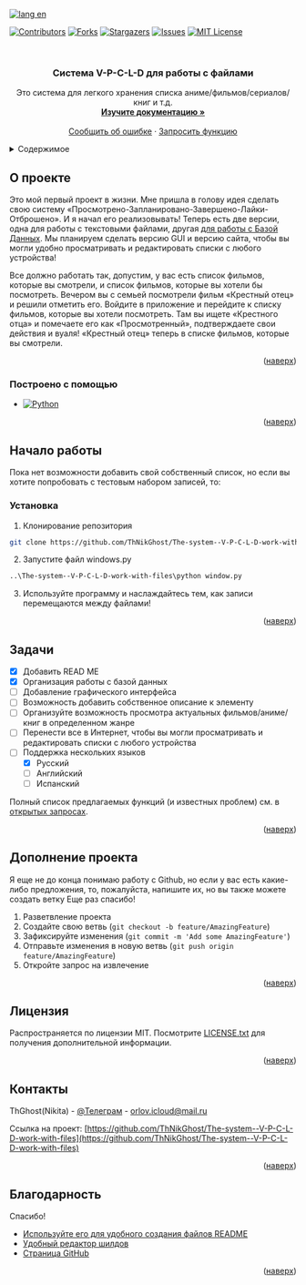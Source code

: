 <a name="readme-top"></a>

[![lang en][langen-shield]][langen-url]

[![Contributors][contributors-shield]][contributors-url]
[![Forks][forks-shield]][forks-url]
[![Stargazers][stars-shield]][stars-url]
[![Issues][issues-shield]][issues-url]
[![MIT License][license-shield]][license-url]




<!-- PROJECT LOGO -->
<br />
<div align="center">
  <h3 align="center">Система V-P-C-L-D для работы с файлами
</h3>

  <p align="center">
    Это система для легкого хранения списка аниме/фильмов/сериалов/книг и т.д.
    <br />
    <a href="https://github.com/ThNikGhost/The-system--V-P-C-L-D-work-with-files"><strong>Изучите документацию »</strong></a>
    <br />
    <br />
    <a href="https://github.com/ThNikGhost/The-system--V-P-C-L-D-work-with-files/issues">Сообщить об ошибке</a>
    ·
    <a href="https://github.com/ThNikGhost/The-system--V-P-C-L-D-work-with-files/issues">Запросить функцию</a>
  </p>
</div>



<!-- TABLE OF CONTENTS -->
<details>
  <summary>Содержимое</summary>
  <ol>
    <li>
      <a href="#О-проекте">О проекте</a>
      <ul>
        <li><a href="#Построено-с-помощью">Построено с помощью</a></li>
      </ul>
    </li>
    <li>
      <a href="#Начало-работы">Начало работы</a>
      <ul>
        <li><a href="#Установка">Установка</a></li>
      </ul>
    </li>
    <li><a href="#Задачи">Задачи</a></li>
    <li><a href="#Дополнение-проекта">Дополнение проекта</a></li>
    <li><a href="#Лицензия">Лицензия</a></li>
    <li><a href="#Контакты">Контакты</a></li>
    <li><a href="#Благодарность">Благодарность</a></li>
  </ol>
</details>



<!-- ABOUT THE PROJECT -->
## О проекте

Это мой первый проект в жизни. Мне пришла в голову идея сделать свою систему «Просмотрено-Запланировано-Завершено-Лайки-Отброшено». И я начал его реализовывать! Теперь есть две версии, одна для работы с текстовыми файлами, другая [для работы с Базой Данных](https://github.com/ThNikGhost/The-system--V-P-C-L-D-work-with-DataBase).
Мы планируем сделать версию GUI и версию сайта, чтобы вы могли удобно просматривать и редактировать списки с любого устройства!

Все должно работать так, допустим, у вас есть список фильмов, которые вы смотрели, и список фильмов, которые вы хотели бы посмотреть. 
Вечером вы с семьей посмотрели фильм «Крестный отец» и решили отметить его. 
Войдите в приложение и перейдите к списку фильмов, которые вы хотели посмотреть. 
Там вы ищете «Крестного отца» и помечаете его как «Просмотренный», подтверждаете свои действия и вуаля! 
«Крестный отец» теперь в списке фильмов, которые вы смотрели.
<p align="right">(<a href="#readme-top">наверх</a>)</p>

### Построено с помощью

* [![Python][Python.py]][Python-url]


<p align="right">(<a href="#readme-top">наверх</a>)</p>


<!-- GETTING STARTED -->
## Начало работы

Пока нет возможности добавить свой собственный список, но если вы хотите попробовать с тестовым набором записей, то:

### Установка

1. Клонирование репозитория
  ```sh
  git clone https://github.com/ThNikGhost/The-system--V-P-C-L-D-work-with-files
  ```
2. Запустите файл windows.py
  ```sh
  ..\The-system--V-P-C-L-D-work-with-files\python window.py
  ```
3. Используйте программу и наслаждайтесь тем, как записи перемещаются между файлами!
<p align="right">(<a href="#readme-top">наверх</a>)</p>

<!-- ROADMAP -->
## Задачи

- [x] Добавить READ ME
- [x] Организация работы с базой данных 
- [ ] Добавление графического интерфейса
- [ ] Возможность добавить собственное описание к элементу
- [ ] Организуйте возможность просмотра актуальных фильмов/аниме/книг в определенном жанре
- [ ] Перенести все в Интернет, чтобы вы могли просматривать и редактировать списки с любого устройства
- [ ] Поддержка нескольких языков
    - [x] Русский    
    - [ ] Английский
    - [ ] Испанский

Полный список предлагаемых функций (и известных проблем) см. в [открытых запросах](https://github.com/ThNikGhost/The-system--V-P-C-L-D-work-with-files/issues).
<p align="right">(<a href="#readme-top">наверх</a>)</p>


<!-- CONTRIBUTING -->
## Дополнение проекта

Я еще не до конца понимаю работу с Github, но если у вас есть какие-либо предложения, то, пожалуйста, напишите их, но вы также можете создать ветку 
Еще раз спасибо!

1. Разветвление проекта
2. Создайте свою ветвь (`git checkout -b feature/AmazingFeature`)
3. Зафиксируйте изменения (`git commit -m 'Add some AmazingFeature'`)
4. Отправьте изменения в новую ветвь (`git push origin feature/AmazingFeature`)
5. Откройте запрос на извлечение
<p align="right">(<a href="#readme-top">наверх</a>)</p>


<!-- LICENSE -->
## Лицензия

Распространяется по лицензии MIT. Посмотрите [LICENSE.txt](https://github.com/ThNikGhost/The-system--V-P-C-L-D-work-with-files/blob/66f74f825892ecb87a2333d17804b0784b2644f2/LICENSE) для получения дополнительной информации.

<p align="right">(<a href="#readme-top">наверх</a>)</p>


<!-- CONTACT -->
## Контакты

ThGhost(Nikita) - [@Телеграм](https://t.me/TheNikGreat) - orlov.icloud@mail.ru

Ссылка на проект: [https://github.com/ThNikGhost/The-system--V-P-C-L-D-work-with-files](https://github.com/ThNikGhost/The-system--V-P-C-L-D-work-with-files)

<p align="right">(<a href="#readme-top">наверх</a>)</p>


<!-- ACKNOWLEDGMENTS -->
## Благодарность

Спасибо!

* [Используйте его для удобного создания файлов README](https://github.com/othneildrew/Best-README-Template)
* [Удобный редактор шилдов](https://shields.io)
* [Страница GitHub](https://pages.github.com)

<p align="right">(<a href="#readme-top">наверх</a>)</p>


<!-- MARKDOWN LINKS & IMAGES -->
<!-- https://www.markdownguide.org/basic-syntax/#reference-style-links -->
[contributors-shield]: https://img.shields.io/github/contributors/ThNikGhost/The-system--V-P-C-L-D-work-with-files.svg?style=for-the-badge
[contributors-url]: https://github.com/ThNikGhost/The-system--V-P-C-L-D-work-with-files/graphs/contributors
[forks-shield]: https://img.shields.io/github/forks/ThNikGhost/The-system--V-P-C-L-D-work-with-files.svg?style=for-the-badge
[forks-url]: https://github.com/ThNikGhost/The-system--V-P-C-L-D-work-with-files/network/members
[stars-shield]: https://img.shields.io/github/stars/ThNikGhost/The-system--V-P-C-L-D-work-with-files.svg?style=for-the-badge
[stars-url]: https://github.com/ThNikGhost/The-system--V-P-C-L-D-work-with-files/stargazers
[issues-shield]: https://img.shields.io/github/issues/ThNikGhost/The-system--V-P-C-L-D-work-with-files.svg?style=for-the-badge
[issues-url]: https://github.com/ThNikGhost/The-system--V-P-C-L-D-work-with-files/issues
[Python.py]: https://img.shields.io/badge/Python-35495E?style=for-the-badge&logo=python&logoColor=blue
[Python-url]: https://www.python.org/
[license-shield]: https://img.shields.io/github/license/ThNikGhost/The-system--V-P-C-L-D-work-with-files.svg?style=for-the-badge
[license-url]: https://github.com/ThNikGhost/The-system--V-P-C-L-D-work-with-files/blob/work-with-files/LICENSE
[langen-shield]: https://img.shields.io/badge/lang-en-red
[langen-url]: https://github.com/ThNikGhost/The-system--V-P-C-L-D-work-with-files/blob/work-with-files/README.md
